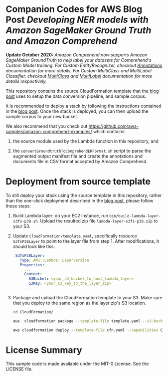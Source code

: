 # Companion Codes for AWS Blog Post *Developing NER models with Amazon SageMaker Ground Truth and Amazon Comprehend*

**Update October 2020:** *Amazon Comprehend now supports Amazon SageMaker
GroundTruth to help label your datasets for Comprehend's Custom Model training.
For Custom EntityRecognizer, checkout [Annotations](https://docs.aws.amazon.com/comprehend/latest/dg/cer-annotation.html)
documentation for more details. For Custom MultiClass and MultiLabel Classifier,
checkout [MultiClass](https://docs.aws.amazon.com/comprehend/latest/dg/how-document-classification-training-multi-class.html)
and [MultiLabel](https://docs.aws.amazon.com/comprehend/latest/dg/how-document-classification-training-multi-label.html)
documentation for more details respectively.*

This repository contains the source CloudFormation template that the [blog post]()
uses to setup the data conversion pipeline, and sample corpus.

It is recommended to deploy a stack by following the instructions contained in
the [blog post](). Once the stack is deployed, you can then upload the sample
corpus to your new bucket.

We also recommend that you check out <https://github.com/aws-samples/amazon-comprehend-examples/>
which contains:

1. the source module used by the Lambda function in this repository, and

2. the `convertGroundtruthToComprehendERFormat.sh` script to parse the
   augmented output manifest file and create the annotations and documents file
   in CSV format accepted by Amazon Comprehend.

# Deployment from source template

To still deploy your stack using the source template in this repository, rather
than the one-click deployment described in the [blog post](), please follow
these steps:

1. Build Lambda layer: on your EC2 instance, run `bin/build-lambda-layer-s3fs-p38.sh`.
   Upload the resulted zip file `lambda-layer-s3fs-p38.zip` to your S3.

2. Update `CloudFormation/template.yaml`, specifically resource `S3fsP38Layer`
   to point to the layer file from step 1. After modifications, it should look
   like this:

   ```yaml
    S3fsP38Layer:
      Type: AWS::Lambda::LayerVersion
      Properties:
        ...
        Content:
          S3Bucket: <your_s3_bucket_to_host_lambda_layer>
          S3Key: <your_s3_key_to_the_layer_zip>
        ...
   ```

3. Package and upload the CloudFormation template to your S3. Make sure that you
   deploy to the same region as the layer zip's S3 location.

    ```bash
    cd CloudFormation/

    aws  cloudformation package --template-file template.yaml --s3-bucket <value> --s3-prefix <value> --output-template-file cfn.yaml

    aws cloudformation deploy --template-file cfn.yaml --capabilities CAPABILITY_IAM --stack-name <value> --parameter-overrides BucketName=<your_s3_bucket>
    ```

# License Summary

This sample code is made available under the MIT-0 License. See the LICENSE file.
